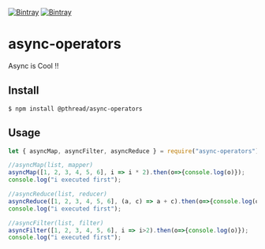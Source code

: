 [![Bintray](https://img.shields.io/badge/npm-cool-green)](https://www.npmjs.com/package/@pthread/async-operators)
[![Bintray](https://img.shields.io/twitter/url?url=https%3A%2F%2Fgithub.com%2FAliShamin%2Fjs-async-operators)](https://twitter.com/ali_sshamin)

# async-operators

Async is Cool !!

## Install

```
$ npm install @pthread/async-operators
```

## Usage

```js
let { asyncMap, asyncFilter, asyncReduce } = require("async-operators")

//asyncMap(list, mapper)
asyncMap([1, 2, 3, 4, 5, 6], i => i * 2).then(o=>{console.log(o)});
console.log("i executed first");

//asyncReduce(list, reducer)
asyncReduce([1, 2, 3, 4, 5, 6], (a, c) => a + c).then(o=>{console.log(o)});
console.log("i executed first");

//asyncFilter(list, filter)
asyncFilter([1, 2, 3, 4, 5, 6], i => i>2).then(o=>{console.log(o)});
console.log("i executed first");

```


